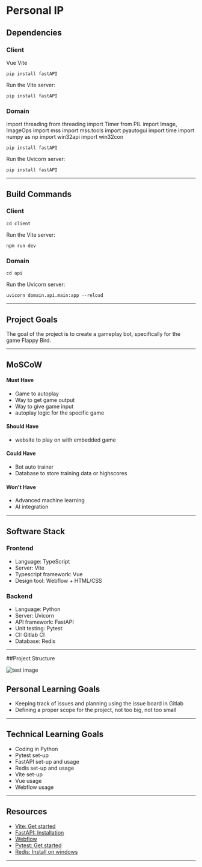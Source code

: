 # Personal IP

## Dependencies
### Client
Vue
Vite

```
pip install fastAPI
```
Run the Vite server:
```
pip install fastAPI
```
### Domain
import threading
from threading import Timer
from PIL import Image, ImageOps
import mss
import mss.tools
import pyautogui
import time
import numpy as np
import win32api
import win32con
```
pip install fastAPI
```
Run the Uvicorn server:
```
pip install fastAPI
```
***

## Build Commands
### Client
```
cd client
```
Run the Vite server:
```
npm run dev
```
### Domain
```
cd api
```
Run the Uvicorn server:
```
uvicorn domain.api.main:app --reload
```
***

## Project Goals
The goal of the project is to create a gameplay bot, specifically for the game Flappy Bird.
***

## MoSCoW
#### Must Have
- Game to autoplay
- Way to get game output
- Way to give game input
- autoplay logic for the specific game
#### Should Have
- website to play on with embedded game
#### Could Have
- Bot auto trainer
- Database to store training data or highscores
#### Won't Have
- Advanced machine learning
- AI integration
***

## Software Stack
### Frontend
- Language: TypeScript
- Server: Vite
- Typescript framework: Vue
- Design tool: Webflow + HTML/CSS
### Backend
- Language: Python
- Server: Uvicorn
- API framework: FastAPI
- Unit testing: Pytest
- CI: Gitlab CI
- Database: Redis
***

##Project Structure

[](https://www.visual-paradigm.com/servlet/editor-content/tutorials/flowchart-tutorial/sites/7/2018/09/flowchart-example.png)
![test image](https://www.visual-paradigm.com/servlet/editor-content/tutorials/flowchart-tutorial/sites/7/2018/09/flowchart-example.png)

## Personal Learning Goals
- Keeping track of issues and planning using the issue board in Gitlab
- Defining a proper scope for the project, not too big, not too small
***

## Technical Learning Goals
- Coding in Python
- Pytest set-up
- FastAPI set-up and usage
- Redis set-up and usage
- Vite set-up
- Vue usage
- Webflow usage
***

## Resources
- [Vite: Get started](https://vitejs.dev/guide/)
- [FastAPI: Installation](https://fastapi.tiangolo.com/#installation)
- [Webflow](https://webflow.com)
- [Pytest: Get started](https://docs.pytest.org/en/8.2.x/getting-started.html)
- [Redis: Install on windows](https://redis.io/docs/latest/operate/oss_and_stack/install/install-redis/install-redis-on-windows/)
***